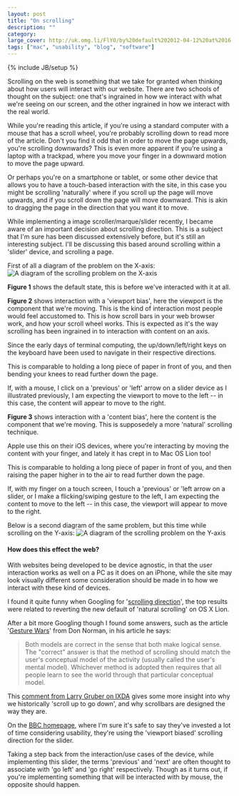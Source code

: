 ```yaml
---
layout: post
title: "On scrolling"
description: ""
category: 
large_cover: http://uk.omg.li/FlYO/by%20default%202012-04-12%20at%2016.59.20.png
tags: ["mac", "usability", "blog", "software"]
---
```

{% include JB/setup %}

Scrolling on the web is something that we take for granted when thinking about how users will interact with our website. There are two schools of thought on the subject: one that's ingrained in how we interact with what we're seeing on our screen, and the other ingrained in how we interact with the real world.

While you're reading this article, if you're using a standard computer with a mouse that has a scroll wheel, you're probably scrolling down to read more of the article. Don't you find it odd that in order to move the page upwards, you're scrolling downwards? This is even more apparent if you're using a laptop with a trackpad, where you move your finger in a downward motion to move the page upward.

Or perhaps you're on a smartphone or tablet, or some other device that allows you to have a touch-based interaction with the site, in this case you might be scrolling 'naturally' where if you scroll up the page will move upwards, and if you scroll down the page will move downward. This is akin to dragging the page in the direction that you want it to move.

While implementing a image scroller/marque/slider recently, I became aware of an important decision about scrolling direction. This is a subject that I'm sure has been discussed extensively before, but it's still an interesting subject. I'll be discussing this based around scrolling within a 'slider' device, and scrolling a page.

First of all a diagram of the problem on the X-axis:
![A diagram of the scrolling problem on the X-axis](http://uk.omg.li/FlRH/scrolling.png)

**Figure 1** shows the default state, this is before we've interacted with it at all.

**Figure 2** shows interaction with a 'viewport bias', here the viewport is the component that we're moving. This is the kind of interaction most people would feel accustomed to. This is how scroll bars in your web browser work, and how your scroll wheel works. This is expected as it's the way scrolling has been ingrained in to interaction with content on an axis. 

Since the early days of terminal computing, the up/down/left/right keys on the keyboard have been used to navigate in their respective directions.

This is comparable to holding a long piece of paper in front of you, and then bending your knees to read further down the page.

If, with a mouse, I click on a 'previous' or 'left' arrow on a slider device as I illustrated previously, I am expecting the viewport to move to the left -- in this case, the content will appear to move to the right.

**Figure 3** shows interaction with a 'content bias', here the content is the component that we're moving. This is supposedely a more 'natural' scrolling technique. 

Apple use this on their iOS devices, where you're interacting by moving the content with your finger, and lately it has crept in to Mac OS Lion too! 

This is comparable to holding a long piece of paper in front of you, and then raising the paper higher in to the air to read further down the page.

If, with my finger on a touch screen, I touch a 'previous' or 'left arrow on a slider, or I make a flicking/swiping gesture to the left, I am expecting the content to move to the left -- in this case, the viewport will appear to move to the right.

Below is a second diagram of the same problem, but this time while scrolling on the Y-axis:
![A diagram of the scrolling problem on the Y-axis](http://uk.omg.li/FmnB/scrolling2.png)

#### How does this effect the web?
With websites being developed to be device agnostic, in that the user interaction works as well on a PC as it does on an iPhone, while the site may look visually different some consideration should be made in to how we interact with these kind of devices. 

I found it quite funny when Googling for '[scrolling direction](https://www.google.co.uk/search?q=scrolling+direction)', the top results were related to reverting the new default of 'natural scrolling' on OS X Lion.

After a bit more Googling though I found some answers, such as the article '[Gesture Wars](http://www.core77.com/blog/columns/gesture_wars_20272.asp)' from Don Norman, in his article he says:

> Both models are correct in the sense that both make logical sense. The "correct" answer is that the method of scrolling should match the user's conceptual model of the activity (usually called the user's mental model). Whichever method is adopted then requires that all people learn to see the world through that particular conceptual model.

This [comment from Larry Gruber on IXDA](http://www.ixda.org/node/30565#comment-82659) gives some more insight into why we historically 'scroll up to go down', and why scrollbars are designed the way they are.

On the [BBC homepage](http://www.bbc.co.uk/), where I'm sure it's safe to say they've invested a lot of time considering usability, they're using the 'viewport biased' scrolling direction for the slider.

Taking a step back from the interaction/use cases of the device, while implementing this slider, the terms 'previous' and 'next' are often thought to associate with 'go left' and 'go right' respectively. Though as it turns out, if you're implementing something that will be interacted with by mouse, the opposite should happen.